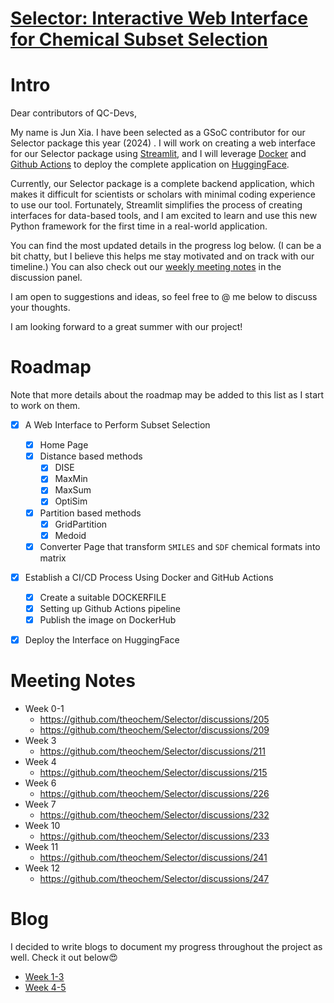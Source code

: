 # [Selector: Interactive Web Interface for Chemical Subset Selection](https://summerofcode.withgoogle.com/programs/2024/projects/JpL7n5Ji)

# Intro

Dear contributors of QC-Devs, 

My name is Jun Xia. I have been selected as a GSoC contributor for our Selector package this year (2024) . I will work on creating a web interface for our Selector package using [Streamlit](https://streamlit.io/), and I will leverage [Docker](https://www.docker.com/) and [Github Actions](https://github.com/features/actions) to deploy the complete application on [HuggingFace](https://huggingface.co/).

Currently, our Selector package is a complete backend application, which makes it difficult for scientists or scholars with minimal coding experience to use our tool. Fortunately, Streamlit simplifies the process of creating interfaces for data-based tools, and I am excited to learn and use this new Python framework for the first time in a real-world application.

You can find the most updated details in the progress log below. (I can be a bit chatty, but I believe this helps me stay motivated and on track with our timeline.) You can also check out our [weekly meeting notes](https://github.com/theochem/Selector/discussions) in the discussion panel.

I am open to suggestions and ideas, so feel free to @ me below to discuss your thoughts.

I am looking forward to a great summer with our project!

# Roadmap

Note that more details about the roadmap may be added to this list as I start to work on them.

- [x] A Web Interface to Perform Subset Selection
  - [x] Home Page 
  - [x] Distance based methods
    - [x] DISE 
    - [x] MaxMin 
    - [x] MaxSum 
    - [x] OptiSim 
  - [x] Partition based methods
    - [x] GridPartition
    - [x] Medoid
  - [x] Converter Page that transform `SMILES` and `SDF` chemical formats into matrix

- [x] Establish a CI/CD Process Using Docker and GitHub Actions 
  - [x] Create a suitable DOCKERFILE
  - [x] Setting up Github Actions pipeline
  - [x] Publish the image on DockerHub

- [x] Deploy the Interface on HuggingFace


# Meeting Notes
- Week 0-1
  - https://github.com/theochem/Selector/discussions/205
  - https://github.com/theochem/Selector/discussions/209
- Week 3
  - https://github.com/theochem/Selector/discussions/211
- Week 4
  - https://github.com/theochem/Selector/discussions/215
- Week 6
  - https://github.com/theochem/Selector/discussions/226
- Week 7
  - https://github.com/theochem/Selector/discussions/232
- Week 10
  - https://github.com/theochem/Selector/discussions/233
- Week 11
  - https://github.com/theochem/Selector/discussions/241
- Week 12
  - https://github.com/theochem/Selector/discussions/247

# Blog

I decided to write blogs to document my progress throughout the project as well. Check it out below😍

- [Week 1-3](https://medium.com/@xiaj8/gsoc-week-1-3-be7ceb35e6c8)
- [Week 4-5](https://medium.com/@xiaj8/gsoc-week-4-5-a5a2edd8fdf0)
